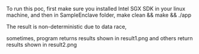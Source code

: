 To run this poc, first make sure you installed Intel SGX SDK in your linux machine, and then in SampleEnclave folder, make clean && make && ./app

The result is non-deterministic due to data race,

sometimes, program returns results shown in result1.png and others return results shown in  result2.png
